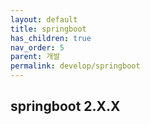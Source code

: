 ```yaml
---
layout: default
title: springboot
has_children: true
nav_order: 5
parent: 개발
permalink: develop/springboot
---
```

## springboot 2.X.X
